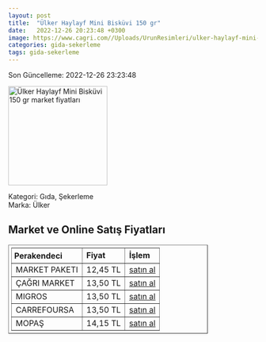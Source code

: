 ```yaml
---
layout: post
title:  "Ülker Haylayf Mini Bisküvi 150 gr"
date:   2022-12-26 20:23:48 +0300
image: https://www.cagri.com//Uploads/UrunResimleri/ulker-haylayf-mini-biskuvi-150-gr-2-2ba1.jpg
categories: gida-sekerleme
tags: gida-sekerleme
---
```


Son Güncelleme: 2022-12-26 23:23:48

<img src="https://www.cagri.com//Uploads/UrunResimleri/ulker-haylayf-mini-biskuvi-150-gr-2-2ba1.jpg" width="200" alt="Ülker Haylayf Mini Bisküvi 150 gr market fiyatları" />

Kategori: Gıda, Şekerleme
<br />
Marka: Ülker

<h2>Market ve Online Satış Fiyatları</h2>

<table border="1" style="padding: 5px;width:80%;">
  <tr>
    <td style="padding: 5px;"><strong>Perakendeci</strong></td>
    <td><strong>Fiyat</strong></td>
    <td><strong>İşlem</strong></td>
  </tr>
  <tr>
              <td title="Market Paketi">MARKET PAKETI</td>
              <td>12,45 TL</td>
              <td><a title="Market Paketi" target="_blank" href="https://www.marketpaketi.com.tr/ulker-haylayf-mini-sekerli-biskuvi-150-gr-p-553427">satın al</a></td>
            </tr><tr>
              <td title="Çağrı Market">ÇAĞRI MARKET</td>
              <td>13,50 TL</td>
              <td><a title="Çağrı Market" target="_blank" href="https://www.cagri.com/ulker-haylayf-mini-biskuvi-150-gr-20841">satın al</a></td>
            </tr><tr>
              <td title="Migros">MIGROS</td>
              <td>13,50 TL</td>
              <td><a title="Migros" target="_blank" href="https://www.migros.com.tr/ulker-haylayf-sekerli-mini-biskuvi-150-g-p-6af883">satın al</a></td>
            </tr><tr>
              <td title="CarrefourSA">CARREFOURSA</td>
              <td>13,50 TL</td>
              <td><a title="CarrefourSA" target="_blank" href="https://www.carrefoursa.com/haylayf-mini-biskuvi-150-g-x-12-p-30346631">satın al</a></td>
            </tr><tr>
              <td title="Mopaş">MOPAŞ</td>
              <td>14,15 TL</td>
              <td><a title="Mopaş" target="_blank" href="https://www.mopas.com.tr/ulker-haylayf-mini-biskuvi-150-gr/p/859389">satın al</a></td>
            </tr>
</table>
